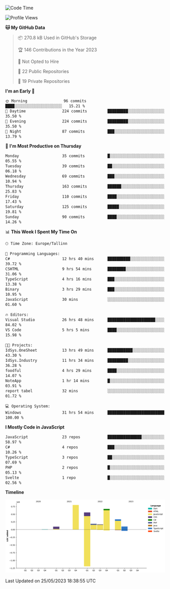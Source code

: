<!--START_SECTION:waka-->
![Code Time](http://img.shields.io/badge/Code%20Time-128%20hrs%2051%20mins-blue)

![Profile Views](http://img.shields.io/badge/Profile%20Views-0-blue)

**🐱 My GitHub Data** 

> 📦 270.8 kB Used in GitHub's Storage 
 > 
> 🏆 146 Contributions in the Year 2023
 > 
> 🚫 Not Opted to Hire
 > 
> 📜 22 Public Repositories 
 > 
> 🔑 19 Private Repositories 
 > 
**I'm an Early 🐤** 

```text
🌞 Morning                96 commits          ████░░░░░░░░░░░░░░░░░░░░░   15.21 % 
🌆 Daytime                224 commits         █████████░░░░░░░░░░░░░░░░   35.50 % 
🌃 Evening                224 commits         █████████░░░░░░░░░░░░░░░░   35.50 % 
🌙 Night                  87 commits          ███░░░░░░░░░░░░░░░░░░░░░░   13.79 % 
```
📅 **I'm Most Productive on Thursday** 

```text
Monday                   35 commits          █░░░░░░░░░░░░░░░░░░░░░░░░   05.55 % 
Tuesday                  39 commits          ██░░░░░░░░░░░░░░░░░░░░░░░   06.18 % 
Wednesday                69 commits          ███░░░░░░░░░░░░░░░░░░░░░░   10.94 % 
Thursday                 163 commits         ██████░░░░░░░░░░░░░░░░░░░   25.83 % 
Friday                   110 commits         ████░░░░░░░░░░░░░░░░░░░░░   17.43 % 
Saturday                 125 commits         █████░░░░░░░░░░░░░░░░░░░░   19.81 % 
Sunday                   90 commits          ████░░░░░░░░░░░░░░░░░░░░░   14.26 % 
```


📊 **This Week I Spent My Time On** 

```text
🕑︎ Time Zone: Europe/Tallinn

💬 Programming Languages: 
C#                       12 hrs 40 mins      ██████████░░░░░░░░░░░░░░░   39.72 % 
CSHTML                   9 hrs 54 mins       ████████░░░░░░░░░░░░░░░░░   31.06 % 
TypeScript               4 hrs 16 mins       ███░░░░░░░░░░░░░░░░░░░░░░   13.38 % 
Binary                   3 hrs 29 mins       ███░░░░░░░░░░░░░░░░░░░░░░   10.95 % 
JavaScript               30 mins             ░░░░░░░░░░░░░░░░░░░░░░░░░   01.60 % 

🔥 Editors: 
Visual Studio            26 hrs 48 mins      █████████████████████░░░░   84.02 % 
VS Code                  5 hrs 5 mins        ████░░░░░░░░░░░░░░░░░░░░░   15.98 % 

🐱‍💻 Projects: 
IdSys.OneSheet           13 hrs 49 mins      ███████████░░░░░░░░░░░░░░   43.30 % 
IdSys.Industry           11 hrs 34 mins      █████████░░░░░░░░░░░░░░░░   36.28 % 
foodful                  4 hrs 29 mins       ████░░░░░░░░░░░░░░░░░░░░░   14.07 % 
NoteApp                  1 hr 14 mins        █░░░░░░░░░░░░░░░░░░░░░░░░   03.91 % 
report tabel             32 mins             ░░░░░░░░░░░░░░░░░░░░░░░░░   01.72 % 

💻 Operating System: 
Windows                  31 hrs 54 mins      █████████████████████████   100.00 % 
```

**I Mostly Code in JavaScript** 

```text
JavaScript               23 repos            ███████████████░░░░░░░░░░   58.97 % 
C#                       4 repos             ███░░░░░░░░░░░░░░░░░░░░░░   10.26 % 
TypeScript               3 repos             ██░░░░░░░░░░░░░░░░░░░░░░░   07.69 % 
PHP                      2 repos             █░░░░░░░░░░░░░░░░░░░░░░░░   05.13 % 
Svelte                   1 repo              █░░░░░░░░░░░░░░░░░░░░░░░░   02.56 % 
```



**Timeline**

![Lines of Code chart](https://raw.githubusercontent.com/Piilu/Piilu/main/assets/bar_graph.png)


 Last Updated on 25/05/2023 18:38:55 UTC
<!--END_SECTION:waka-->